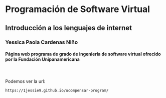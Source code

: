 # Programación de Software Virtual
## Introducción a los lenguajes de internet
### Yessica Paola Cardenas Niño


#### Página web programa de grado de ingeniería de software virtual ofrecido por la Fundación Unipanamericana

<br><br>
Podemos ver la url:
~~~
https://1jessie9.github.io/ucompensar-program/
~~~ 
